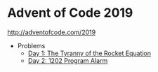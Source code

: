 # Advent of Code 2019

http://adventofcode.com/2019

- Problems
  - [Day 1: The Tyranny of the Rocket Equation](day01/main.go)
  - [Day 2: 1202 Program Alarm](day02/main.go)
